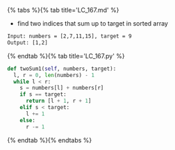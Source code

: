 {% tabs %}{% tab title='LC_167.md' %}

* find two indices that sum up to target in sorted array

```txt
Input: numbers = [2,7,11,15], target = 9
Output: [1,2]
```

{% endtab %}{% tab title='LC_167.py' %}

```py
def twoSum1(self, numbers, target):
  l, r = 0, len(numbers) - 1
  while l < r:
    s = numbers[l] + numbers[r]
    if s == target:
      return [l + 1, r + 1]
    elif s < target:
      l += 1
    else:
      r -= 1
```

{% endtab %}{% endtabs %}
